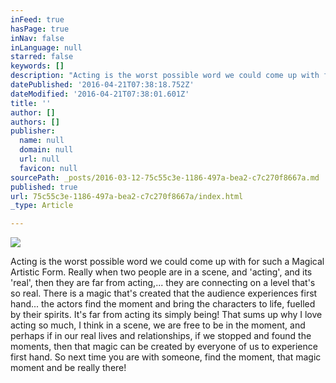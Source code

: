 ```yaml
---
inFeed: true
hasPage: true
inNav: false
inLanguage: null
starred: false
keywords: []
description: "Acting is the worst possible word we could come up with for such a Magical Artistic Form. Really when two people are in a scene, and 'acting', and its 'real', then they are far from acting,... they are connecting on a level that's so real. There is a magic that's created that the audience experiences first hand... the actors find the moment and bring the characters to life, fuelled by their spirits. It's far from acting its simply being! That sums up why I love acting so much, I think in a scene, we are free to be in the moment, and perhaps if in our real lives and relationships, if we stopped and found the moments, then that magic can be created by everyone of us to experience first hand. So next time you are with someone, find the moment, that magic moment and be really there!"
datePublished: '2016-04-21T07:38:18.752Z'
dateModified: '2016-04-21T07:38:01.601Z'
title: ''
author: []
authors: []
publisher:
  name: null
  domain: null
  url: null
  favicon: null
sourcePath: _posts/2016-03-12-75c55c3e-1186-497a-bea2-c7c270f8667a.md
published: true
url: 75c55c3e-1186-497a-bea2-c7c270f8667a/index.html
_type: Article

---
```

![](https://the-grid-user-content.s3-us-west-2.amazonaws.com/6da8b200-3b23-4f5b-8804-c316e4409ad2.jpg)

Acting is the worst possible word we could come up with for such a Magical Artistic Form. Really when two people are in a scene, and 'acting', and its 'real', then they are far from acting,... they are connecting on a level that's so real. There is a magic that's created that the audience experiences first hand... the actors find the moment and bring the characters to life, fuelled by their spirits. It's far from acting its simply being! That sums up why I love acting so much, I think in a scene, we are free to be in the moment, and perhaps if in our real lives and relationships, if we stopped and found the moments, then that magic can be created by everyone of us to experience first hand. So next time you are with someone, find the moment, that magic moment and be really there!